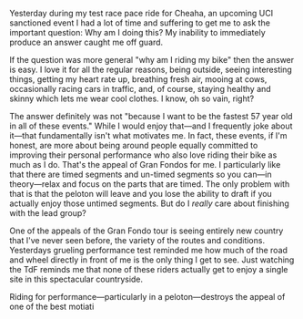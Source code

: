 Yesterday during my test race pace ride for Cheaha, an upcoming UCI sanctioned event I had a lot of time and suffering to get me to ask the important question: Why am I doing this? My inability to immediately produce an answer caught me off guard.

If the question was more general "why am I riding my bike" then the answer is easy. I love it for all the regular reasons, being outside, seeing interesting things, getting my heart rate up, breathing fresh air, mooing at cows, occasionally racing cars in traffic, and, of course, staying healthy and skinny which lets me wear cool clothes. I know, oh so vain, right?

The answer definitely was not "because I want to be the fastest 57 year old in all of these events." While I would enjoy that—and I frequently joke about it—that fundamentally isn't what motivates me. In fact, these events, if I'm honest, are more about being around people equally committed to improving their personal performance who also love riding their bike as much as I do. That's the appeal of Gran Fondos for me. I particularly like that there are timed segments and un-timed segments so you can—in theory—relax and focus on the parts that are timed. The only problem with that is that the peloton will leave and you lose the ability to draft if you actually enjoy those untimed segments. But do I *really* care about finishing with the lead group?

One of the appeals of the Gran Fondo tour is seeing entirely new country that I've never seen before, the variety of the routes and conditions. Yesterdays grueling performance test reminded me how much of the road and wheel directly in front of me is the only thing I get to see. Just watching the TdF reminds me that none of these riders actually get to enjoy a single site in this spectacular countryside.

Riding for performance—particularly in a peloton—destroys the appeal of one of the best motiati